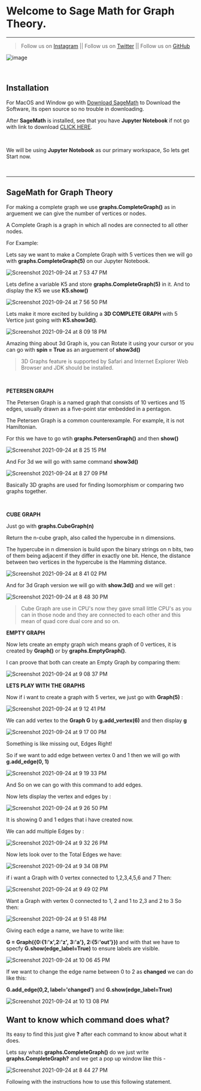 # Welcome to Sage Math for Graph Theory.

---
> Follow us on [Instagram](https://www.instagram.com/datascience.drgroot/) || 
> Follow us on [Twitter](https://twitter.com/DrGroot7) || 
> Follow us on [GitHub](https://github.com/Dr-Groot)

![image](https://user-images.githubusercontent.com/63160825/134688378-2bbf2822-38a2-4959-aa58-ef09630aea13.png)

<br />

## Installation

For MacOS and Window go with [Download SageMath](https://www.sagemath.org/download.html) to Download the Software, its open source so no trouble in downloading.

After **SageMath** is installed, see that you have **Jupyter Notebook** if not go with link to download [CLICK HERE](https://test-jupyter.readthedocs.io/en/latest/install.html).

<br />

We will be using **Jupyter Notebook** as our primary workspace, So lets get Start now.

<br />

---

## SageMath for Graph Theory

For making a complete graph we use **graphs.CompleteGraph()** as in arguement we can give the number of vertices or nodes.

 A Complete Graph is a graph in which all nodes are connected to all other nodes.

For Example:

Lets say we want to make a Complete Graph with 5 vertices then we will go with **graphs.CompleteGraph(5)** on our Jupyter Notebook.

![Screenshot 2021-09-24 at 7 53 47 PM](https://user-images.githubusercontent.com/63160825/134690696-44ace409-b013-4f96-81cc-27d8df47c7a9.png)

Lets define a variable K5 and store **graphs.CompleteGraph(5)** in it. And to display the K5 we use **K5.show()**

![Screenshot 2021-09-24 at 7 56 50 PM](https://user-images.githubusercontent.com/63160825/134691186-8331ed54-af11-47d3-8619-06bb58b1c956.png)

Lets make it more excited by building a **3D COMPLETE GRAPH** with 5 Vertice just going with **K5.show3d()**.

![Screenshot 2021-09-24 at 8 09 18 PM](https://user-images.githubusercontent.com/63160825/134693275-5e084a5f-3cac-4b5c-b60c-6c2e413aa8d5.png)

Amazing thing about 3d Graph is, you can Rotate it using your cursor or you can go with **spin = True** as an arguement of **show3d()**

> 3D Graphs feature is supported by Safari and Internet Explorer Web Browser and JDK should be installed.

<br />

**PETERSEN GRAPH**

The Petersen Graph is a named graph that consists of 10 vertices and 15 edges, usually drawn as a five-point star embedded in a pentagon.

The Petersen Graph is a common counterexample. For example, it is not Hamiltonian.

For this we have to go wtih **graphs.PetersenGraph()** and then **show()**

![Screenshot 2021-09-24 at 8 25 15 PM](https://user-images.githubusercontent.com/63160825/134695905-4b4454e0-a270-4889-b5b2-f8dcb9388475.png)

And For 3d we will go with same command **show3d()**

![Screenshot 2021-09-24 at 8 27 09 PM](https://user-images.githubusercontent.com/63160825/134696220-78620f6d-f42a-43d7-b8f8-fa0a6b43f263.png)

Basically 3D graphs are used for finding Isomorphism or comparing two graphs together.

<br />

**CUBE GRAPH**

Just go with **graphs.CubeGraph(n)**

Return the n-cube graph, also called the hypercube in n dimensions.

The hypercube in n dimension is build upon the binary strings on n bits, two of them being adjacent if they differ in exactly one bit.
Hence, the distance between two vertices in the hypercube is the Hamming distance.

![Screenshot 2021-09-24 at 8 41 02 PM](https://user-images.githubusercontent.com/63160825/134698392-b52d41b4-32c7-4a96-ae89-ffd6b6929c06.png)

And for 3d Graph version we will go with **show.3d()** and we will get :
 
![Screenshot 2021-09-24 at 8 48 30 PM](https://user-images.githubusercontent.com/63160825/134699520-1c93f7ab-e063-4f9e-b404-4111f41e4a38.png)

> Cube Graph are use in CPU's now they gave small little CPU's as you can in those node and they are connected to each other and this mean of quad core dual core and so on. 


**EMPTY GRAPH**

Now lets create an empty graph wich means graph of 0 vertices, it is created by **Graph()** or by **graphs.EmptyGraph()**.

I can proove that both can create an Empty Graph by comparing them:

![Screenshot 2021-09-24 at 9 08 37 PM](https://user-images.githubusercontent.com/63160825/134702573-0bf83132-4b01-4785-ab6c-30c80d51e7d4.png)


**LETS PLAY WITH THE GRAPHS**

Now if i want to create a graph with 5 vertex, we just go with **Graph(5)** :

![Screenshot 2021-09-24 at 9 12 41 PM](https://user-images.githubusercontent.com/63160825/134703235-6dd2f3d3-75f4-4c61-bb25-ef9f65ae56b8.png)

We can add vertex to the **Graph G** by **g.add_vertex(6)** and then display **g** 

![Screenshot 2021-09-24 at 9 17 00 PM](https://user-images.githubusercontent.com/63160825/134703831-526eb967-b20c-4f5f-8d70-62873909c797.png)

Something is like missing out, Edges Right!

So if we want to add edge between vertex 0 and 1 then we will go with **g.add_edge(0, 1)**

![Screenshot 2021-09-24 at 9 19 33 PM](https://user-images.githubusercontent.com/63160825/134704195-21b20d15-bfc0-43f2-8f4a-c95107a8a9cc.png)

And So on we can go with this command to add edges.

Now lets display the vertex and edges by :

![Screenshot 2021-09-24 at 9 26 50 PM](https://user-images.githubusercontent.com/63160825/134705185-225d2503-4963-46e0-9f37-90b7e7e3558b.png)

It is showing 0 and 1 edges that i have created now.

We can add multiple Edges by :

![Screenshot 2021-09-24 at 9 32 26 PM](https://user-images.githubusercontent.com/63160825/134706003-f3a01754-44b9-4555-9c7d-72005ccd4369.png)

Now lets look over to the Total Edges we have:

![Screenshot 2021-09-24 at 9 34 08 PM](https://user-images.githubusercontent.com/63160825/134706223-e6989487-3b21-4814-ac37-54c9e4da098d.png)

if i want a Graph with 0 vertex connected to 1,2,3,4,5,6 and 7 
Then:

![Screenshot 2021-09-24 at 9 49 02 PM](https://user-images.githubusercontent.com/63160825/134708167-373c25cf-1bd3-431e-ad90-74da107d6840.png)

Want a Graph with vertex 0 connected to 1, 2 and 1 to 2,3 and 2 to 3
So then:

![Screenshot 2021-09-24 at 9 51 48 PM](https://user-images.githubusercontent.com/63160825/134708477-a6c8495f-662c-4b7e-8ea7-f0042a3908f2.png)

Giving each edge a name, we have to write like:

**G = Graph({0:{1:'x',2:'z', 3:'a'}, 2:{5:'out'}})** and with that we have to specfy **G.show(edge_label=True)** to ensure labels are visible.

![Screenshot 2021-09-24 at 10 06 45 PM](https://user-images.githubusercontent.com/63160825/134710382-bebfb057-b704-4c55-aa8c-073e4f4b26e3.png)

If we want to change the edge name between 0 to 2  as **changed** we can do like this:

**G.add_edge(0,2, label='changed')** and **G.show(edge_label=True)**

![Screenshot 2021-09-24 at 10 13 08 PM](https://user-images.githubusercontent.com/63160825/134711169-ec44e779-29eb-4d60-ad08-17fbe1e83329.png)


## Want to know which command does what?

Its easy to find this just give **?** after each command to know about what it does.

Lets say whats **graphs.CompleteGraph()** do we just write **graphs.CompleteGraph?** and we get a pop up window like this -

![Screenshot 2021-09-24 at 8 44 27 PM](https://user-images.githubusercontent.com/63160825/134698878-6ab1eada-f6fc-47f6-b397-29b00714ea9b.png)

Following with the instructions how to use this following statement.






